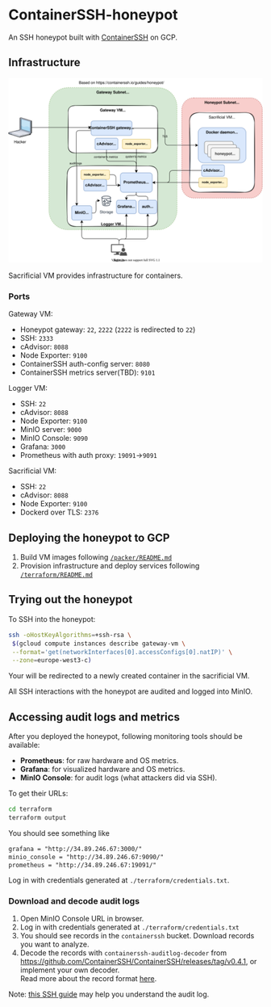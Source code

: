 # ContainerSSH-honeypot
An SSH honeypot built with [ContainerSSH](https://containerssh.io/) on GCP.

## Infrastructure
![infra diagram](./diagrams/infra.drawio.svg)

Sacrificial VM provides infrastructure for containers.

### Ports

Gateway VM:

- Honeypot gateway: `22`, `2222` (`2222` is redirected to `22`)
- SSH: `2333`
- cAdvisor: `8088`
- Node Exporter: `9100`
- ContainerSSH auth-config server: `8080`
- ContainerSSH metrics server(TBD): `9101`

Logger VM:

- SSH: `22`
- cAdvisor: `8088`
- Node Exporter: `9100`
- MinIO server: `9000`
- MinIO Console: `9090`
- Grafana: `3000`
- Prometheus with auth proxy: `19091`->`9091`

Sacrificial VM:

- SSH: `22`
- cAdvisor: `8088`
- Node Exporter: `9100`
- Dockerd over TLS: `2376`

## Deploying the honeypot to GCP

1. Build VM images following [`/packer/README.md`](/packer/README.md)
2. Provision infrastructure and deploy services following [`/terraform/README.md`](/terraform/README.md)

## Trying out the honeypot

To SSH into the honeypot:

```bash
ssh -oHostKeyAlgorithms=+ssh-rsa \
 $(gcloud compute instances describe gateway-vm \
 --format='get(networkInterfaces[0].accessConfigs[0].natIP)' \
 --zone=europe-west3-c)
```

Your will be redirected to a newly created container in the sacrificial VM.

All SSH interactions with the honeypot are audited and logged into MinIO.

## Accessing audit logs and metrics

After you deployed the honeypot, following monitoring tools should be available:

- **Prometheus**: for raw hardware and OS metrics.
- **Grafana**: for visualized hardware and OS metrics.
- **MinIO Console**: for audit logs (what attackers did via SSH).

To get their URLs:

```bash
cd terraform
terraform output
```

You should see something like

```
grafana = "http://34.89.246.67:3000/"
minio_console = "http://34.89.246.67:9090/"
prometheus = "http://34.89.246.67:19091/"
```

Log in with credentials generated at `./terraform/credentials.txt`.

### Download and decode audit logs

1. Open MinIO Console URL in browser.
1. Log in with credentials generated at `./terraform/credentials.txt`
1. You should see records in the `containerssh` bucket. Download records you want to analyze.
1. Decode the records with `containerssh-auditlog-decoder` from https://github.com/ContainerSSH/ContainerSSH/releases/tag/v0.4.1, or implement your own decoder.\
   Read more about the record format [here](https://containerssh.io/reference/audit/#the-binary-format-recommended).

Note: [this SSH guide](https://containerssh.io/development/containerssh/ssh/) may help you understand the audit log.

